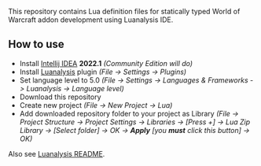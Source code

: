 This repository contains Lua definition files for statically typed World of Warcraft addon development using Luanalysis IDE.

## How to use
- Install [Intellij IDEA](https://www.jetbrains.com/idea/download/other.html) **2022.1** _(Community Edition will do)_
- Install [Luanalysis](https://plugins.jetbrains.com/plugin/14698-luanalysis) plugin _(File -> Settings -> Plugins)_
- Set language level to 5.0 _(File -> Settings -> Languages & Frameworks -> Luanalysis -> Language level)_
- Download this repository
- Create new project _(File -> New Project -> Lua)_
- Add downloaded repository folder to your project as Library _(File -> Project Structure -> Project Settings -> Libraries -> [Press +] -> Lua Zip Library -> [Select folder] -> OK -> **Apply** [you **must** click this button] -> OK)_

Also see [Luanalysis README](https://github.com/Benjamin-Dobell/IntelliJ-Luanalysis).
